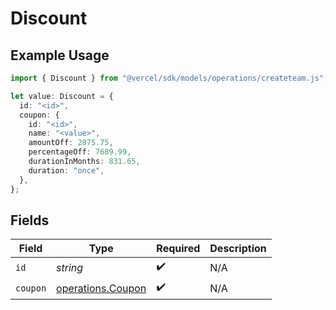 # Discount

## Example Usage

```typescript
import { Discount } from "@vercel/sdk/models/operations/createteam.js";

let value: Discount = {
  id: "<id>",
  coupon: {
    id: "<id>",
    name: "<value>",
    amountOff: 2875.75,
    percentageOff: 7689.99,
    durationInMonths: 831.65,
    duration: "once",
  },
};
```

## Fields

| Field                                                  | Type                                                   | Required                                               | Description                                            |
| ------------------------------------------------------ | ------------------------------------------------------ | ------------------------------------------------------ | ------------------------------------------------------ |
| `id`                                                   | *string*                                               | :heavy_check_mark:                                     | N/A                                                    |
| `coupon`                                               | [operations.Coupon](../../models/operations/coupon.md) | :heavy_check_mark:                                     | N/A                                                    |